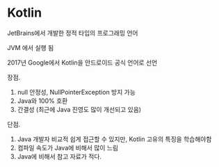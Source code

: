 # Kotlin

JetBrains에서 개발한 정적 타입의 프로그래밍 언어

JVM 에서 실행 됨

2017년 Google에서 Kotlin을 안드로이드 공식 언어로 선언

장점.

1. null 안정성, NullPointerException 방지 가능
2. Java와 100% 호환
3. 간결성 (최근에 Java 진영도 많이 개선되고 있음)

단점.

1. Java 개발자 비교적 쉽게 접근할 수 있지만, Kotlin 고유의 특징을 학습해야함
2. 컴파일 속도가 Java에 비해서 많이 느림
3. Java에 비해서 참고 자료가 적다.
